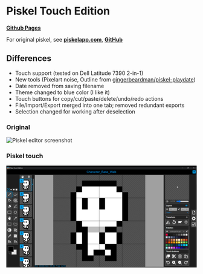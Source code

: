 Piskel Touch Edition
======

**[Github Pages](https://mateusz-nejman.github.io/piskel_touch/)**

For original piskel, see **[piskelapp.com](https://www.piskelapp.com)**, **[GitHub](https://github.com/piskelapp/piskel)**

## Differences
- Touch support (tested on Dell Latitude 7390 2-in-1)
- New tools (Pixelart noise, Outline from [gingerbeardman/piskel-playdate](https://github.com/gingerbeardman/piskel-playdate))
- Date removed from saving filename
- Theme changed to blue color (I like it)
- Touch buttons for copy/cut/paste/delete/undo/redo actions
- File/Import/Export merged into one tab; removed redundant exports
- Selection changed for working after deselection

### Original
<img
  src="https://screenletstore.appspot.com/img/95aaa0f0-37a4-11e7-a652-7b8128ce3e3b.png"
  title="Piskel editor screenshot"
  width="500">

### Piskel touch
![Piskel Touch](/piskel_touch.png)